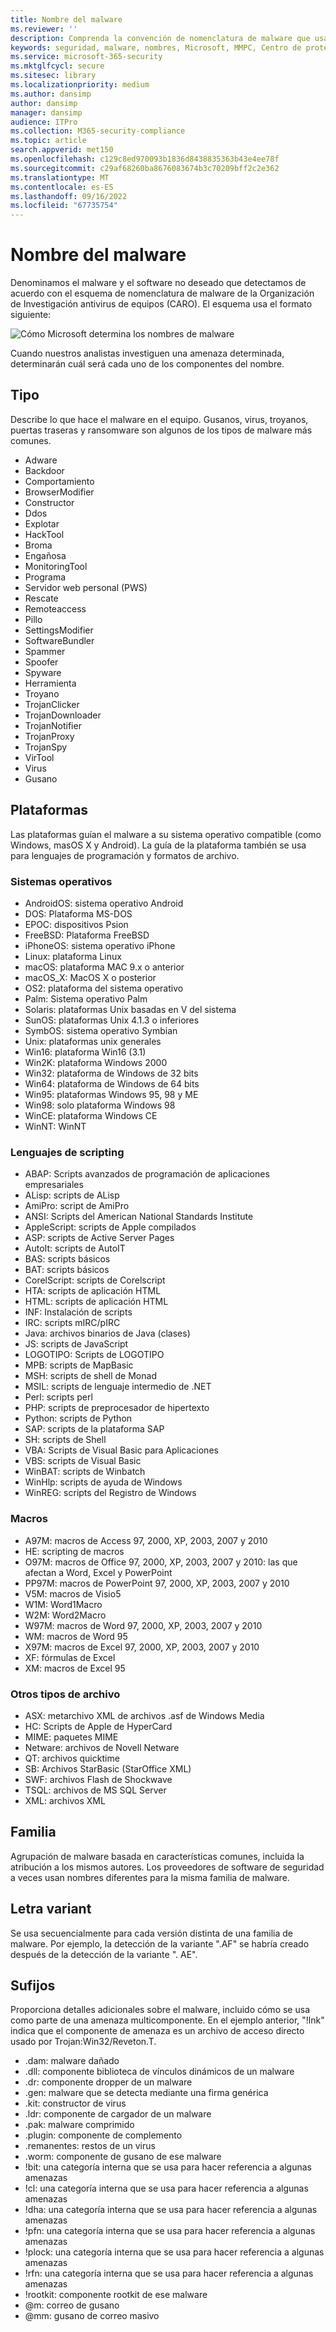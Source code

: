 ```yaml
---
title: Nombre del malware
ms.reviewer: ''
description: Comprenda la convención de nomenclatura de malware que usan el Antivirus de Microsoft Defender y otros antimalware de Microsoft.
keywords: seguridad, malware, nombres, Microsoft, MMPC, Centro de protección contra malware de Microsoft, WDSI, nombre de malware, prefijo de malware, tipo de malware, nombre de virus
ms.service: microsoft-365-security
ms.mktglfcycl: secure
ms.sitesec: library
ms.localizationpriority: medium
ms.author: dansimp
author: dansimp
manager: dansimp
audience: ITPro
ms.collection: M365-security-compliance
ms.topic: article
search.appverid: met150
ms.openlocfilehash: c129c8ed970093b1836d8438835363b43e4ee78f
ms.sourcegitcommit: c29af68260ba8676083674b3c70209bff2c2e362
ms.translationtype: MT
ms.contentlocale: es-ES
ms.lasthandoff: 09/16/2022
ms.locfileid: "67735754"
---
```

# <a name="malware-names"></a>Nombre del malware

Denominamos el malware y el software no deseado que detectamos de acuerdo con el esquema de nomenclatura de malware de la Organización de Investigación antivirus de equipos (CARO). El esquema usa el formato siguiente:

![Cómo Microsoft determina los nombres de malware](../../media/security-intelligence-images/naming-malware.png)

Cuando nuestros analistas investiguen una amenaza determinada, determinarán cuál será cada uno de los componentes del nombre.

## <a name="type"></a>Tipo

Describe lo que hace el malware en el equipo. Gusanos, virus, troyanos, puertas traseras y ransomware son algunos de los tipos de malware más comunes.

* Adware
* Backdoor
* Comportamiento
* BrowserModifier
* Constructor
* Ddos
* Explotar
* HackTool
* Broma
* Engañosa
* MonitoringTool
* Programa
* Servidor web personal (PWS)
* Rescate
* Remoteaccess
* Pillo
* SettingsModifier
* SoftwareBundler
* Spammer
* Spoofer
* Spyware
* Herramienta
* Troyano
* TrojanClicker
* TrojanDownloader
* TrojanNotifier
* TrojanProxy
* TrojanSpy
* VirTool
* Virus
* Gusano

## <a name="platforms"></a>Plataformas

Las plataformas guían el malware a su sistema operativo compatible (como Windows, masOS X y Android). La guía de la plataforma también se usa para lenguajes de programación y formatos de archivo.

### <a name="operating-systems"></a>Sistemas operativos

* AndroidOS: sistema operativo Android
* DOS: Plataforma MS-DOS
* EPOC: dispositivos Psion
* FreeBSD: Plataforma FreeBSD
* iPhoneOS: sistema operativo iPhone
* Linux: plataforma Linux
* macOS: plataforma MAC 9.x o anterior
* macOS_X: MacOS X o posterior
* OS2: plataforma del sistema operativo
* Palm: Sistema operativo Palm
* Solaris: plataformas Unix basadas en V del sistema
* SunOS: plataformas Unix 4.1.3 o inferiores
* SymbOS: sistema operativo Symbian
* Unix: plataformas unix generales
* Win16: plataforma Win16 (3.1)
* Win2K: plataforma Windows 2000
* Win32: plataforma de Windows de 32 bits
* Win64: plataforma de Windows de 64 bits
* Win95: plataformas Windows 95, 98 y ME
* Win98: solo plataforma Windows 98
* WinCE: plataforma Windows CE
* WinNT: WinNT

### <a name="scripting-languages"></a>Lenguajes de scripting

* ABAP: Scripts avanzados de programación de aplicaciones empresariales
* ALisp: scripts de ALisp
* AmiPro: script de AmiPro
* ANSI: Scripts del American National Standards Institute
* AppleScript: scripts de Apple compilados
* ASP: scripts de Active Server Pages
* AutoIt: scripts de AutoIT
* BAS: scripts básicos
* BAT: scripts básicos
* CorelScript: scripts de Corelscript
* HTA: scripts de aplicación HTML
* HTML: scripts de aplicación HTML
* INF: Instalación de scripts
* IRC: scripts mIRC/pIRC
* Java: archivos binarios de Java (clases)
* JS: scripts de JavaScript
* LOGOTIPO: Scripts de LOGOTIPO
* MPB: scripts de MapBasic
* MSH: scripts de shell de Monad
* MSIL: scripts de lenguaje intermedio de .NET
* Perl: scripts perl
* PHP: scripts de preprocesador de hipertexto
* Python: scripts de Python
* SAP: scripts de la plataforma SAP
* SH: scripts de Shell
* VBA: Scripts de Visual Basic para Aplicaciones
* VBS: scripts de Visual Basic
* WinBAT: scripts de Winbatch
* WinHlp: scripts de ayuda de Windows
* WinREG: scripts del Registro de Windows

### <a name="macros"></a>Macros

* A97M: macros de Access 97, 2000, XP, 2003, 2007 y 2010
* HE: scripting de macros
* O97M: macros de Office 97, 2000, XP, 2003, 2007 y 2010: las que afectan a Word, Excel y PowerPoint
* PP97M: macros de PowerPoint 97, 2000, XP, 2003, 2007 y 2010
* V5M: macros de Visio5
* W1M: Word1Macro
* W2M: Word2Macro
* W97M: macros de Word 97, 2000, XP, 2003, 2007 y 2010
* WM: macros de Word 95
* X97M: macros de Excel 97, 2000, XP, 2003, 2007 y 2010
* XF: fórmulas de Excel
* XM: macros de Excel 95

### <a name="other-file-types"></a>Otros tipos de archivo

* ASX: metarchivo XML de archivos .asf de Windows Media
* HC: Scripts de Apple de HyperCard
* MIME: paquetes MIME
* Netware: archivos de Novell Netware
* QT: archivos quicktime
* SB: Archivos StarBasic (StarOffice XML)
* SWF: archivos Flash de Shockwave
* TSQL: archivos de MS SQL Server
* XML: archivos XML

## <a name="family"></a>Familia

Agrupación de malware basada en características comunes, incluida la atribución a los mismos autores. Los proveedores de software de seguridad a veces usan nombres diferentes para la misma familia de malware.

## <a name="variant-letter"></a>Letra variant

Se usa secuencialmente para cada versión distinta de una familia de malware. Por ejemplo, la detección de la variante ".AF" se habría creado después de la detección de la variante ". AE".

## <a name="suffixes"></a>Sufijos

Proporciona detalles adicionales sobre el malware, incluido cómo se usa como parte de una amenaza multicomponente. En el ejemplo anterior, "!lnk" indica que el componente de amenaza es un archivo de acceso directo usado por Trojan:Win32/Reveton.T.

* .dam: malware dañado
* .dll: componente biblioteca de vínculos dinámicos de un malware
* .dr: componente dropper de un malware
* .gen: malware que se detecta mediante una firma genérica
* .kit: constructor de virus
* .ldr: componente de cargador de un malware
* .pak: malware comprimido
* .plugin: componente de complemento
* .remanentes: restos de un virus
* .worm: componente de gusano de ese malware
* !bit: una categoría interna que se usa para hacer referencia a algunas amenazas
* !cl: una categoría interna que se usa para hacer referencia a algunas amenazas
* !dha: una categoría interna que se usa para hacer referencia a algunas amenazas
* !pfn: una categoría interna que se usa para hacer referencia a algunas amenazas
* !plock: una categoría interna que se usa para hacer referencia a algunas amenazas
* !rfn: una categoría interna que se usa para hacer referencia a algunas amenazas
* !rootkit: componente rootkit de ese malware
* @m: correo de gusano
* @mm: gusano de correo masivo
